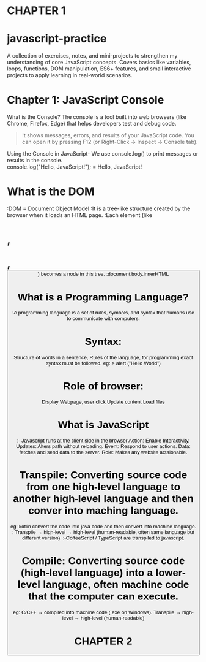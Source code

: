 # CHAPTER 1

# javascript-practice
A collection of exercises, notes, and mini-projects to strengthen my understanding of core JavaScript concepts. Covers basics like variables, loops, functions, DOM manipulation, ES6+ features, and small interactive projects to apply learning in real-world scenarios.

# Chapter 1: JavaScript Console

What is the Console?
The console is a tool built into web browsers (like Chrome, Firefox, Edge) that helps developers test and debug code.

>It shows messages, errors, and results of your JavaScript code.
>You can open it by pressing F12 (or Right-Click → Inspect → Console tab).

Using the Console in JavaScript-
We use console.log() to print messages or results in the console.  
console.log("Hello, JavaScript!");
= Hello, JavaScript!

# What is the DOM
:DOM = Document Object Model
:It is a tree-like structure created by the browser when it loads an HTML page.
:Each element (like <h1>, <p>, <button>) becomes a node in this tree.
:document.body.innerHTML


# What is a Programming Language?
:A programming language is a set of rules, symbols, and syntax that humans use to communicate with computers.

# Syntax: 
Structure of words in a sentence, Rules of the language, for programming exact syntax must be followed.
eg: > alert ("Hello World")

# Role of browser:
Display Webpage,
user click
Update content
Load files

# What is JavaScript
:- Javascript runs at the client side in the browser
Action: Enable Interactivity.
Updates: Alters path without reloading.
Event: Respond to user actions.
Data: fetches and send data to the server.
Role: Makes any website actaionable.

# Transpile: Converting source code from one high-level language to another high-level language and then conver into maching language.
eg: kotlin convert the code into java code and then convert into machine language. 
: Transpile → high-level → high-level (human-readable, often same language but different version).
:-CoffeeScript / TypeScript are transpiled to javascript.

# Compile: Converting source code (high-level language) into a lower-level language, often machine code that the computer can execute.
eg: C/C++ → compiled into machine code (.exe on Windows).
Transpile → high-level → high-level (human-readable)
                                                                                                    
                                                                                                    
# CHAPTER 2                                                                                                    
                                                                                                    
